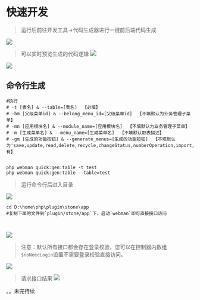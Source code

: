 # 快速开发

> 运行后前往开发工具->代码生成器进行一键前后端代码生成

![](https://s3.bmp.ovh/imgs/2023/03/11/12ba90839fe89d37.jpg)


> 可以实时预览生成的代码逻辑
![](https://s3.bmp.ovh/imgs/2023/03/11/d373c4d90e81b7ac.jpg)

![](https://s3.bmp.ovh/imgs/2023/03/12/d6e6b044fc24e359.png)


## 命令行生成

```phpregexp
#执行
# -t [表名] & --table=[表名]  【必填】
# -bm [父级菜单id] & --belong_menu_id=[父级菜单id]  【不填默认为业务管理子菜单】
# -mn [应用模块名] & --module_name=[应用模块名]  【不填默认为业务管理子菜单】
# -m [生成菜单名] & --menu_name=[生成菜单名]  【不填默认取表描述】
# -gm [生成的功能按钮] & --generate_menus=[生成的功能按钮]  【不填默认为'save,update,read,delete,recycle,changeStatus,numberOperation,import,export'所有】


php webman quick:gen:table -t test 
php webman quick:gen:table --table=test 
```

> 运行命令行后进入目录

![](https://s3.bmp.ovh/imgs/2023/03/13/784ba2a303a658ad.jpg)

```shell
cd D:\home\php\plugin\stone\app
#复制下面的文件到`plugin/stone/app`下，启动`webman`即可直接接口访问



```

![](https://s3.bmp.ovh/imgs/2023/03/13/e9c9c30436ae8584.jpg)

> 注意：默认所有接口都会存在登录校验，您可以在控制器内数组`$noNeedLogin`设置不需要登录校验直接访问。

![](https://s3.bmp.ovh/imgs/2023/03/13/4670430793e3b290.jpg)


>请求接口结果
![](https://s3.bmp.ovh/imgs/2023/03/13/2c2c5eb8914aa770.jpg)

。。未完待续